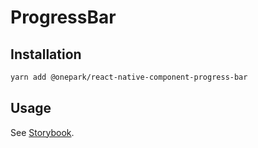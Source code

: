 # ProgressBar

## Installation

```bash
yarn add @onepark/react-native-component-progress-bar
```

## Usage

See [Storybook](../../stories/ProgressBar.stories.js).
